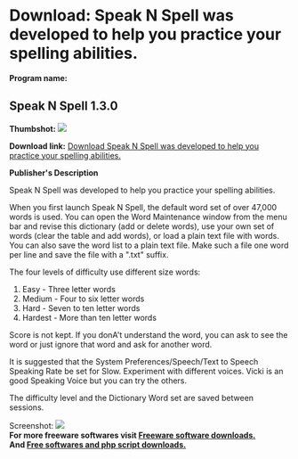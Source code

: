 # Download: Speak N Spell was developed to help you practice your spelling abilities.

**Program name:**

## Speak N Spell 1.3.0

  
**Thumbshot:** ![](http://www.freewarefiles.com/screenshot/speakandspell_md.gif)   
  
**Download link:** [Download Speak N Spell was developed to help you practice your spelling abilities.](http://freesoftwares.boysofts.com/Speak-N-Spell_program_44426.html)  
  


**Publisher's Description**  
  


Speak N Spell was developed to help you practice your spelling abilities. 

When you first launch Speak N Spell, the default word set of over 47,000 words is used. You can open the Word Maintenance window from the menu bar and revise this dictionary (add or delete words), use your own set of words (clear the table and add words), or load a plain text file with words. You can also save the word list to a plain text file. Make such a file one word per line and save the file with a ".txt" suffix.

The four levels of difficulty use different size words:

  1. Easy - Three letter words 
  2. Medium - Four to six letter words 
  3. Hard - Seven to ten letter words 
  4. Hardest - More than ten letter words 

Score is not kept. If you donA't understand the word, you can ask to see the word or just ignore that word and ask for another word.

It is suggested that the System Preferences/Speech/Text to Speech Speaking Rate be set for Slow. Experiment with different voices. Vicki is an good Speaking Voice but you can try the others.

The difficulty level and the Dictionary Word set are saved between sessions. 

  
  
Screenshot: ![](http://www.freewarefiles.com/screenshot/speakandspell.gif)   
**For more freeware softwares visit [Freeware software downloads.](http://freesoftwares.boysofts.com/)**   
**And [Free softwares and php script downloads.](http://www.boysofts.com/)**
